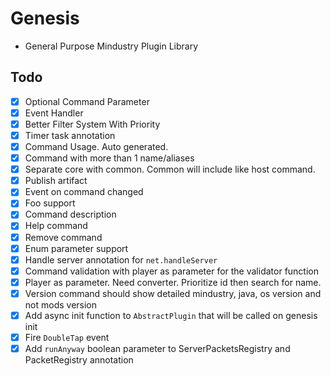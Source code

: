 # Genesis

- General Purpose Mindustry Plugin Library

## Todo

- [x] Optional Command Parameter
- [x] Event Handler
- [x] Better Filter System With Priority
- [x] Timer task annotation
- [x] Command Usage. Auto generated.
- [x] Command with more than 1 name/aliases
- [x] Separate core with common. Common will include like host command.
- [x] Publish artifact
- [x] Event on command changed
- [x] Foo support
- [x] Command description
- [x] Help command
- [x] Remove command
- [x] Enum parameter support
- [x] Handle server annotation for `net.handleServer`
- [x] Command validation with player as parameter for the validator function
- [x] Player as parameter. Need converter. Prioritize id then search for name.
- [x] Version command should show detailed mindustry, java, os version and not mods version
- [x] Add async init function to `AbstractPlugin` that will be called on genesis init
- [x] Fire `DoubleTap` event
- [x] Add `runAnyway` boolean parameter to ServerPacketsRegistry and PacketRegistry annotation